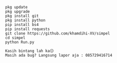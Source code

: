     pkg update
    pkg upgrade
    pkg install git
    pkg install python
    pip install bs4
    pip install requests 
    git clone https://github.com/khamdihi-XV/simpel
    cd simpel
    python Run.py

    Kasih bintang lah ka😗
    Masih ada bug? Langsung lapor aja : 085729416714
